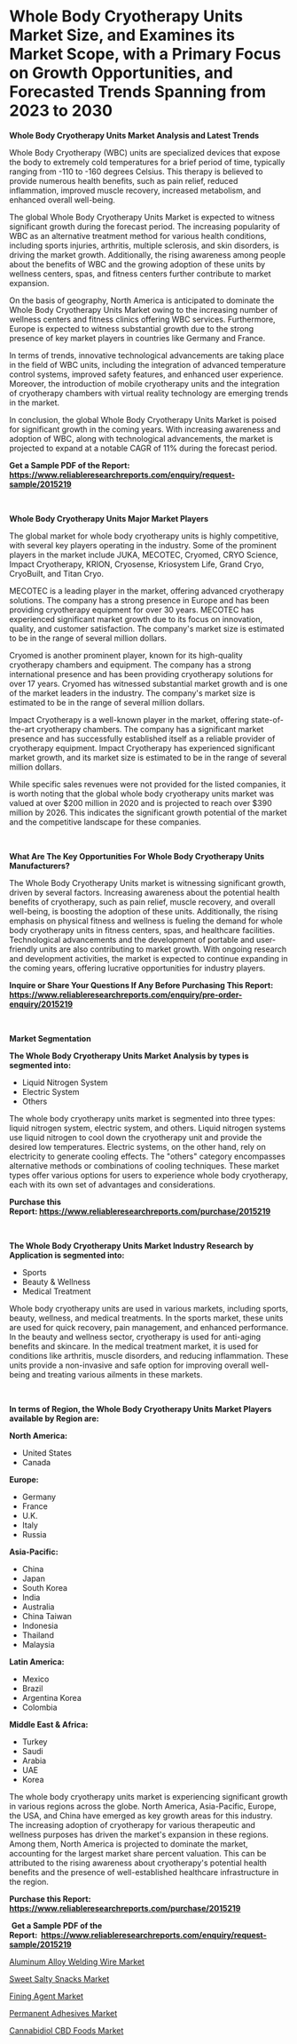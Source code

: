 <p><h1>Whole Body Cryotherapy Units Market Size, and Examines its Market Scope, with a Primary Focus on Growth Opportunities, and Forecasted Trends Spanning from 2023 to 2030</h1></p><p><strong>Whole Body Cryotherapy Units Market Analysis and Latest Trends</strong></p>
<p><p>Whole Body Cryotherapy (WBC) units are specialized devices that expose the body to extremely cold temperatures for a brief period of time, typically ranging from -110 to -160 degrees Celsius. This therapy is believed to provide numerous health benefits, such as pain relief, reduced inflammation, improved muscle recovery, increased metabolism, and enhanced overall well-being.</p><p>The global Whole Body Cryotherapy Units Market is expected to witness significant growth during the forecast period. The increasing popularity of WBC as an alternative treatment method for various health conditions, including sports injuries, arthritis, multiple sclerosis, and skin disorders, is driving the market growth. Additionally, the rising awareness among people about the benefits of WBC and the growing adoption of these units by wellness centers, spas, and fitness centers further contribute to market expansion.</p><p>On the basis of geography, North America is anticipated to dominate the Whole Body Cryotherapy Units Market owing to the increasing number of wellness centers and fitness clinics offering WBC services. Furthermore, Europe is expected to witness substantial growth due to the strong presence of key market players in countries like Germany and France.</p><p>In terms of trends, innovative technological advancements are taking place in the field of WBC units, including the integration of advanced temperature control systems, improved safety features, and enhanced user experience. Moreover, the introduction of mobile cryotherapy units and the integration of cryotherapy chambers with virtual reality technology are emerging trends in the market.</p><p>In conclusion, the global Whole Body Cryotherapy Units Market is poised for significant growth in the coming years. With increasing awareness and adoption of WBC, along with technological advancements, the market is projected to expand at a notable CAGR of 11% during the forecast period.</p></p>
<p><strong>Get a Sample PDF of the Report:&nbsp; <a href="https://www.reliableresearchreports.com/enquiry/request-sample/2015219">https://www.reliableresearchreports.com/enquiry/request-sample/2015219</a></strong></p>
<p>&nbsp;</p>
<p><strong>Whole Body Cryotherapy Units Major Market Players</strong></p>
<p><p>The global market for whole body cryotherapy units is highly competitive, with several key players operating in the industry. Some of the prominent players in the market include JUKA, MECOTEC, Cryomed, CRYO Science, Impact Cryotherapy, KRION, Cryosense, Kriosystem Life, Grand Cryo, CryoBuilt, and Titan Cryo.</p><p>MECOTEC is a leading player in the market, offering advanced cryotherapy solutions. The company has a strong presence in Europe and has been providing cryotherapy equipment for over 30 years. MECOTEC has experienced significant market growth due to its focus on innovation, quality, and customer satisfaction. The company's market size is estimated to be in the range of several million dollars.</p><p>Cryomed is another prominent player, known for its high-quality cryotherapy chambers and equipment. The company has a strong international presence and has been providing cryotherapy solutions for over 17 years. Cryomed has witnessed substantial market growth and is one of the market leaders in the industry. The company's market size is estimated to be in the range of several million dollars.</p><p>Impact Cryotherapy is a well-known player in the market, offering state-of-the-art cryotherapy chambers. The company has a significant market presence and has successfully established itself as a reliable provider of cryotherapy equipment. Impact Cryotherapy has experienced significant market growth, and its market size is estimated to be in the range of several million dollars.</p><p>While specific sales revenues were not provided for the listed companies, it is worth noting that the global whole body cryotherapy units market was valued at over $200 million in 2020 and is projected to reach over $390 million by 2026. This indicates the significant growth potential of the market and the competitive landscape for these companies.</p></p>
<p>&nbsp;</p>
<p><strong>What Are The Key Opportunities For Whole Body Cryotherapy Units Manufacturers?</strong></p>
<p><p>The Whole Body Cryotherapy Units market is witnessing significant growth, driven by several factors. Increasing awareness about the potential health benefits of cryotherapy, such as pain relief, muscle recovery, and overall well-being, is boosting the adoption of these units. Additionally, the rising emphasis on physical fitness and wellness is fueling the demand for whole body cryotherapy units in fitness centers, spas, and healthcare facilities. Technological advancements and the development of portable and user-friendly units are also contributing to market growth. With ongoing research and development activities, the market is expected to continue expanding in the coming years, offering lucrative opportunities for industry players.</p></p>
<p><strong>Inquire or Share Your Questions If Any Before Purchasing This Report: <a href="https://www.reliableresearchreports.com/enquiry/pre-order-enquiry/2015219">https://www.reliableresearchreports.com/enquiry/pre-order-enquiry/2015219</a></strong></p>
<p>&nbsp;</p>
<p><strong>Market Segmentation</strong></p>
<p><strong>The Whole Body Cryotherapy Units Market Analysis by types is segmented into:</strong></p>
<p><ul><li>Liquid Nitrogen System</li><li>Electric System</li><li>Others</li></ul></p>
<p><p>The whole body cryotherapy units market is segmented into three types: liquid nitrogen system, electric system, and others. Liquid nitrogen systems use liquid nitrogen to cool down the cryotherapy unit and provide the desired low temperatures. Electric systems, on the other hand, rely on electricity to generate cooling effects. The "others" category encompasses alternative methods or combinations of cooling techniques. These market types offer various options for users to experience whole body cryotherapy, each with its own set of advantages and considerations.</p></p>
<p><strong>Purchase this Report:&nbsp;<a href="https://www.reliableresearchreports.com/purchase/2015219">https://www.reliableresearchreports.com/purchase/2015219</a></strong></p>
<p>&nbsp;</p>
<p><strong>The Whole Body Cryotherapy Units Market Industry Research by Application is segmented into:</strong></p>
<p><ul><li>Sports</li><li>Beauty & Wellness</li><li>Medical Treatment</li></ul></p>
<p><p>Whole body cryotherapy units are used in various markets, including sports, beauty, wellness, and medical treatments. In the sports market, these units are used for quick recovery, pain management, and enhanced performance. In the beauty and wellness sector, cryotherapy is used for anti-aging benefits and skincare. In the medical treatment market, it is used for conditions like arthritis, muscle disorders, and reducing inflammation. These units provide a non-invasive and safe option for improving overall well-being and treating various ailments in these markets.</p></p>
<p>&nbsp;</p>
<p><strong>In terms of Region, the Whole Body Cryotherapy Units Market Players available by Region are:</strong></p>
<p>
    <p> <strong> North America: </strong>
        <ul>
            <li>United States</li>
            <li>Canada</li>
        </ul>
        </p> 
    <p> <strong> Europe: </strong>
        <ul>
            <li>Germany</li>
            <li>France</li>
            <li>U.K.</li>
            <li>Italy</li>
            <li>Russia</li>
        </ul>
        </p> 
    <p> <strong> Asia-Pacific: </strong>
        <ul>
            <li>China</li>
            <li>Japan</li>
            <li>South Korea</li>
            <li>India</li>
            <li>Australia</li>
            <li>China Taiwan</li>
            <li>Indonesia</li>
            <li>Thailand</li>
            <li>Malaysia</li>
        </ul>
        </p> 
    <p> <strong> Latin America: </strong>
        <ul>
            <li>Mexico</li>
            <li>Brazil</li>
            <li>Argentina Korea</li>
            <li>Colombia</li>
        </ul>
        </p> 
    <p> <strong> Middle East & Africa: </strong>
        <ul>
            <li>Turkey</li>
            <li>Saudi</li>
            <li>Arabia</li>
            <li>UAE</li>
            <li>Korea</li>
        </ul>
    </p>
    </p>
<p><p>The whole body cryotherapy units market is experiencing significant growth in various regions across the globe. North America, Asia-Pacific, Europe, the USA, and China have emerged as key growth areas for this industry. The increasing adoption of cryotherapy for various therapeutic and wellness purposes has driven the market's expansion in these regions. Among them, North America is projected to dominate the market, accounting for the largest market share percent valuation. This can be attributed to the rising awareness about cryotherapy's potential health benefits and the presence of well-established healthcare infrastructure in the region.</p></p>
<p><strong>Purchase this Report: <a href="https://www.reliableresearchreports.com/purchase/2015219">https://www.reliableresearchreports.com/purchase/2015219</a></strong></p>
<p>&nbsp;<strong>Get a Sample PDF of the Report:&nbsp;&nbsp;<a href="https://www.reliableresearchreports.com/enquiry/request-sample/2015219">https://www.reliableresearchreports.com/enquiry/request-sample/2015219</a></strong></p>
<p><strong></strong></p>
<p><p><a href="https://medium.com/@soap.equip.win/decoding-aluminum-alloy-welding-wire-market-metrics-market-share-trends-and-growth-patterns-b0fbdbc9be48">Aluminum Alloy Welding Wire Market</a></p><p><a href="https://github.com/aliciawhite5576/Market-Research-Report-List-1/blob/main/sweet-salty-snacks-market.md">Sweet Salty Snacks Market</a></p><p><a href="https://medium.com/@noise.asset.organ/fining-agent-market-furnishes-information-on-market-share-market-trends-and-market-growth-9072a3cadd7a">Fining Agent Market</a></p><p><a href="https://medium.com/@stand.tough.park/permanent-adhesives-market-size-cagr-trends-2024-2030-76ea851536e5">Permanent Adhesives Market</a></p><p><a href="https://github.com/marloy8/Market-Research-Report-List-1/blob/main/cannabidiol-cbd-foods-market.md">Cannabidiol CBD Foods Market</a></p></p>